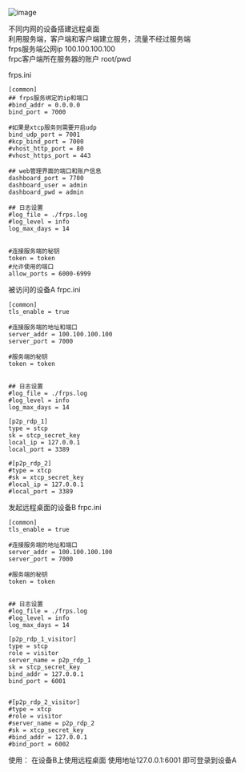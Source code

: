 

![image](https://user-images.githubusercontent.com/39460149/185774481-c4a08bbc-b26e-45f2-ade4-8994dec76756.png)




不同内网的设备搭建远程桌面  
利用服务端，客户端和客户端建立服务，流量不经过服务端  
frps服务端公网ip 100.100.100.100  
frpc客户端所在服务器的账户 root/pwd  



frps.ini
```
[common]
## frps服务绑定的ip和端口
#bind_addr = 0.0.0.0
bind_port = 7000

#如果是xtcp服务则需要开启udp
bind_udp_port = 7001
#kcp_bind_port = 7000
#vhost_http_port = 80
#vhost_https_port = 443

## web管理界面的端口和账户信息
dashboard_port = 7700
dashboard_user = admin
dashboard_pwd = admin

## 日志设置
#log_file = ./frps.log
#log_level = info
log_max_days = 14


#连接服务端的秘钥
token = token 
#允许使用的端口
allow_ports = 6000-6999

```

被访问的设备A
frpc.ini
```
[common]
tls_enable = true

#连接服务端的地址和端口
server_addr = 100.100.100.100
server_port = 7000

#服务端的秘钥
token = token


## 日志设置
#log_file = ./frps.log
#log_level = info
log_max_days = 14

[p2p_rdp_1]
type = stcp
sk = stcp_secret_key
local_ip = 127.0.0.1
local_port = 3389

#[p2p_rdp_2]
#type = xtcp
#sk = xtcp_secret_key
#local_ip = 127.0.0.1
#local_port = 3389

```


发起远程桌面的设备B
frpc.ini
```
[common]
tls_enable = true

#连接服务端的地址和端口
server_addr = 100.100.100.100
server_port = 7000

#服务端的秘钥
token = token


## 日志设置
#log_file = ./frps.log
#log_level = info
log_max_days = 14

[p2p_rdp_1_visitor]
type = stcp
role = visitor
server_name = p2p_rdp_1
sk = stcp_secret_key
bind_addr = 127.0.0.1
bind_port = 6001


#[p2p_rdp_2_visitor]
#type = xtcp
#role = visitor
#server_name = p2p_rdp_2
#sk = xtcp_secret_key
#bind_addr = 127.0.0.1
#bind_port = 6002

```

使用：
在设备B上使用远程桌面 使用地址127.0.0.1:6001 即可登录到设备A
